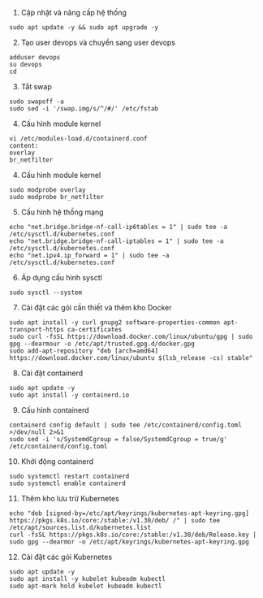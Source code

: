 1. Cập nhật và nâng cấp hệ thống
```
sudo apt update -y && sudo apt upgrade -y
```
2. Tạo user devops và chuyển sang user devops
```
adduser devops
su devops
cd 
```
3. Tắt swap
```
sudo swapoff -a
sudo sed -i '/swap.img/s/^/#/' /etc/fstab
```
4. Cấu hình module kernel
```
vi /etc/modules-load.d/containerd.conf
content: 
overlay
br_netfilter
```
4. Cấu hình module kernel
```
sudo modprobe overlay
sudo modprobe br_netfilter
```
5. Cấu hình hệ thống mạng
```
echo "net.bridge.bridge-nf-call-ip6tables = 1" | sudo tee -a /etc/sysctl.d/kubernetes.conf
echo "net.bridge.bridge-nf-call-iptables = 1" | sudo tee -a /etc/sysctl.d/kubernetes.conf
echo "net.ipv4.ip_forward = 1" | sudo tee -a /etc/sysctl.d/kubernetes.conf
```
6. Áp dụng cấu hình sysctl
```
sudo sysctl --system
```
7. Cài đặt các gói cần thiết và thêm kho Docker
```
sudo apt install -y curl gnupg2 software-properties-common apt-transport-https ca-certificates
sudo curl -fsSL https://download.docker.com/linux/ubuntu/gpg | sudo gpg --dearmour -o /etc/apt/trusted.gpg.d/docker.gpg
sudo add-apt-repository "deb [arch=amd64] https://download.docker.com/linux/ubuntu $(lsb_release -cs) stable"
```
8. Cài đặt containerd
```
sudo apt update -y
sudo apt install -y containerd.io
```
9. Cấu hình containerd
```
containerd config default | sudo tee /etc/containerd/config.toml >/dev/null 2>&1
sudo sed -i 's/SystemdCgroup = false/SystemdCgroup = true/g' /etc/containerd/config.toml
```
10. Khởi động containerd
```
sudo systemctl restart containerd
sudo systemctl enable containerd
```
11. Thêm kho lưu trữ Kubernetes
```
echo "deb [signed-by=/etc/apt/keyrings/kubernetes-apt-keyring.gpg] https://pkgs.k8s.io/core:/stable:/v1.30/deb/ /" | sudo tee /etc/apt/sources.list.d/kubernetes.list
curl -fsSL https://pkgs.k8s.io/core:/stable:/v1.30/deb/Release.key | sudo gpg --dearmor -o /etc/apt/keyrings/kubernetes-apt-keyring.gpg
```
12. Cài đặt các gói Kubernetes
```
sudo apt update -y
sudo apt install -y kubelet kubeadm kubectl
sudo apt-mark hold kubelet kubeadm kubectl
```
